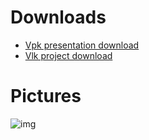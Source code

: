 # Downloads

- [Vpk presentation download](https://cdn2.talansoft.com/ftp/samples/FPS-Sample.vpk)
- [Vlk project download](https://cdn2.talansoft.com/ftp/samples/FPS-Sample.zip)

# Pictures
![img](https://cdn2.talansoft.com/ftp/img/www/Games-1600x1200.jpg)
